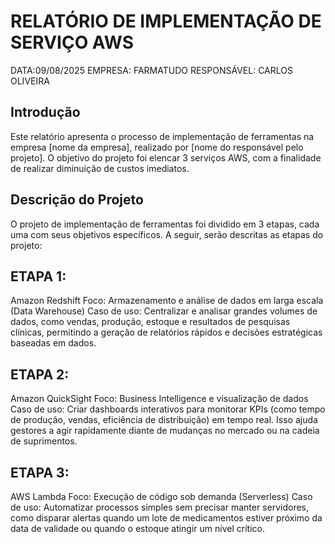 # RELATÓRIO DE IMPLEMENTAÇÃO DE SERVIÇO AWS

DATA:09/08/2025
EMPRESA: FARMATUDO
RESPONSÁVEL: CARLOS OLIVEIRA

## Introdução
Este relatório apresenta o processo de implementação de ferramentas na empresa [nome da empresa], realizado por [nome do responsável pelo projeto]. O objetivo do projeto foi elencar 3 serviços AWS, com a finalidade de realizar diminuição de custos imediatos.

## Descrição do Projeto
O projeto de implementação de ferramentas foi dividido em 3 etapas, cada uma com seus objetivos específicos. A seguir, serão descritas as etapas do projeto:

## ETAPA 1:
Amazon Redshift
Foco: Armazenamento e análise de dados em larga escala (Data Warehouse)
Caso de uso:
Centralizar e analisar grandes volumes de dados, como vendas, produção, estoque e resultados de pesquisas clínicas, permitindo a geração de relatórios rápidos e decisões estratégicas baseadas em dados.

## ETAPA 2:
Amazon QuickSight
Foco: Business Intelligence e visualização de dados
Caso de uso:
Criar dashboards interativos para monitorar KPIs (como tempo de produção, vendas, eficiência de distribuição) em tempo real. Isso ajuda gestores a agir rapidamente diante de mudanças no mercado ou na cadeia de suprimentos.

## ETAPA 3:
AWS Lambda
Foco: Execução de código sob demanda (Serverless)
Caso de uso:
Automatizar processos simples sem precisar manter servidores, como disparar alertas quando um lote de medicamentos estiver próximo da data de validade ou quando o estoque atingir um nível crítico.
